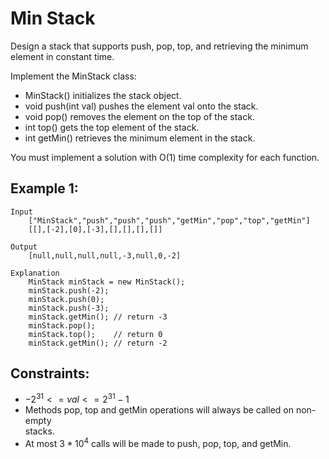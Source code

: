 # Min Stack

Design a stack that supports push, pop, top, and retrieving the minimum  
element in constant time.

Implement the MinStack class:

* MinStack() initializes the stack object.
* void push(int val) pushes the element val onto the stack.
* void pop() removes the element on the top of the stack.
* int top() gets the top element of the stack.
* int getMin() retrieves the minimum element in the stack.

You must implement a solution with O(1) time complexity for each function.

 

## Example 1:

    Input
        ["MinStack","push","push","push","getMin","pop","top","getMin"]
        [[],[-2],[0],[-3],[],[],[],[]]

    Output
        [null,null,null,null,-3,null,0,-2]

    Explanation
        MinStack minStack = new MinStack();
        minStack.push(-2);
        minStack.push(0);
        minStack.push(-3);
        minStack.getMin(); // return -3
        minStack.pop();
        minStack.top();    // return 0
        minStack.getMin(); // return -2

 

## Constraints:

* $-2^{31} <= val <= 2^{31} - 1$
* Methods pop, top and getMin operations will always be called on non-empty  
stacks.
* At most $3 * 10^4$ calls will be made to push, pop, top, and getMin.

